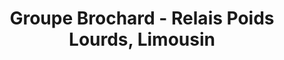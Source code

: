 ---
title: "Groupe Brochard - Relais Poids Lourds, Limousin"
url: /le-vigen/groupe-brochard-relais-poids-lourds-limousin/
shop: réparation de voitures
---